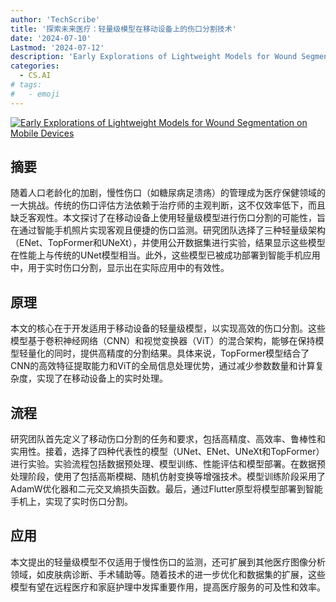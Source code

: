 ```yaml
---
author: 'TechScribe'
title: '探索未来医疗：轻量级模型在移动设备上的伤口分割技术'
date: '2024-07-10'
Lastmod: '2024-07-12'
description: 'Early Explorations of Lightweight Models for Wound Segmentation on Mobile Devices'
categories:
  - CS.AI
# tags:
#   - emoji
---
```


[![Early Explorations of Lightweight Models for Wound Segmentation on Mobile Devices](https://arxiv-research-1301205113.cos.ap-guangzhou.myqcloud.com/images/2407.07605v2.pdf_0.jpg)](https://arxiv.org/abs/2407.07605v2)

## 摘要

随着人口老龄化的加剧，慢性伤口（如糖尿病足溃疡）的管理成为医疗保健领域的一大挑战。传统的伤口评估方法依赖于治疗师的主观判断，这不仅效率低下，而且缺乏客观性。本文探讨了在移动设备上使用轻量级模型进行伤口分割的可能性，旨在通过智能手机照片实现客观且便捷的伤口监测。研究团队选择了三种轻量级架构（ENet、TopFormer和UNeXt），并使用公开数据集进行实验，结果显示这些模型在性能上与传统的UNet模型相当。此外，这些模型已被成功部署到智能手机应用中，用于实时伤口分割，显示出在实际应用中的有效性。<!--more-->

## 原理

本文的核心在于开发适用于移动设备的轻量级模型，以实现高效的伤口分割。这些模型基于卷积神经网络（CNN）和视觉变换器（ViT）的混合架构，能够在保持模型轻量化的同时，提供高精度的分割结果。具体来说，TopFormer模型结合了CNN的高效特征提取能力和ViT的全局信息处理优势，通过减少参数数量和计算复杂度，实现了在移动设备上的实时处理。

## 流程

研究团队首先定义了移动伤口分割的任务和要求，包括高精度、高效率、鲁棒性和实用性。接着，选择了四种代表性的模型（UNet、ENet、UNeXt和TopFormer）进行实验。实验流程包括数据预处理、模型训练、性能评估和模型部署。在数据预处理阶段，使用了包括高斯模糊、随机仿射变换等增强技术。模型训练阶段采用了AdamW优化器和二元交叉熵损失函数。最后，通过Flutter原型将模型部署到智能手机上，实现了实时伤口分割。

## 应用

本文提出的轻量级模型不仅适用于慢性伤口的监测，还可扩展到其他医疗图像分析领域，如皮肤病诊断、手术辅助等。随着技术的进一步优化和数据集的扩展，这些模型有望在远程医疗和家庭护理中发挥重要作用，提高医疗服务的可及性和效率。